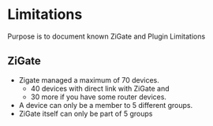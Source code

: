#  Limitations

Purpose is to document known ZiGate and Plugin Limitations


## ZiGate

* Zigate managed a maximum of 70 devices.
  * 40 devices with direct link with ZiGate and
  * 30 more if you have some router devices.
* A device can only be a member to 5 different groups.
* ZiGate itself can only be part of 5 groups
